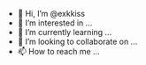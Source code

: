 - 👋 Hi, I’m @exkkiss
- 👀 I’m interested in ...
- 🌱 I’m currently learning ...
- 💞️ I’m looking to collaborate on ...
- 📫 How to reach me ...

<!---
exkkiss/exkkiss is a ✨ special ✨ repository because its `README.md` (this file) appears on your GitHub profile.
You can click the Preview link to take a look at your changes.
--->
